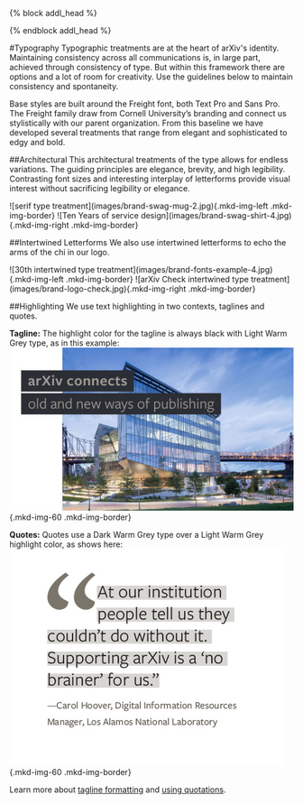 {% block addl_head %}
<link rel="stylesheet" type="text/css" href="{{'/css/brand_guide.css' | urlize}}""/>
{% endblock addl_head %}

#Typography
Typographic treatments are at the heart of arXiv's identity. Maintaining consistency across all communications is, in large part, achieved through consistency of type. But within this framework there are options and a lot of room for creativity. Use the guidelines below to maintain consistency and spontaneity.

Base styles are built around the Freight font, both Text Pro and Sans Pro. The Freight family draw from Cornell University’s branding and connect us stylistically with our parent organization. From this baseline we have developed several treatments that range from elegant and sophisticated to edgy and bold.


##Architectural
This architectural treatments of the type allows for endless variations. The guiding principles are elegance, brevity, and high legibility. Contrasting font sizes and interesting interplay of letterforms provide visual interest without sacrificing legibility or elegance.
<div class="divider"></div>
![serif type treatment](images/brand-swag-mug-2.jpg){.mkd-img-left .mkd-img-border}
![Ten Years of service design](images/brand-swag-shirt-4.jpg){.mkd-img-right .mkd-img-border}

<div class="divider"></div>

##Intertwined Letterforms
We also use intertwined letterforms to echo the arms of the chi in our logo.
<div class="divider"></div>
![30th intertwined type treatment](images/brand-fonts-example-4.jpg){.mkd-img-left .mkd-img-border}
![arXiv Check intertwined type treatment](images/brand-logo-check.jpg){.mkd-img-right .mkd-img-border}

<div class="divider"></div>

##Highlighting
We use text highlighting in two contexts, taglines and quotes.

**Tagline:** The highlight color for the tagline is always black with Light Warm Grey type, as in this example:
![example of arXiv's tagline over a background image](images/brand-image-tagline.jpg){.mkd-img-60 .mkd-img-border}

**Quotes:** Quotes use a Dark Warm Grey type over a Light Warm Grey highlight color, as shows here:
![a highlighted quotation](images/brand-fonts-example-3.jpg){.mkd-img-60 .mkd-img-border}

<div class="divider"></div>

Learn more about [tagline formatting](tagline) and [using quotations](quotes).
